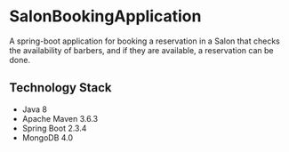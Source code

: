 # SalonBookingApplication
A spring-boot application for booking a reservation in a Salon that checks the availability of barbers, and if they are available, a reservation can be done.

## Technology Stack

- Java 8
- Apache Maven 3.6.3
- Spring Boot 2.3.4
- MongoDB 4.0



